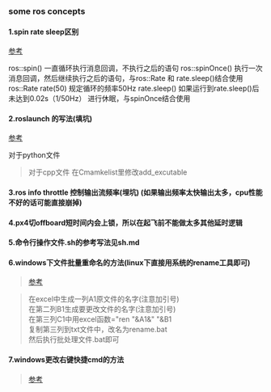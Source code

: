 ### some ros concepts


#### 1.spin rate sleep区别
[参考](https://www.cnblogs.com/liu-fa/p/5925381.html)
>
 ros::spin() 一直循环执行消息回调，不执行之后的语句
 ros::spinOnce() 执行一次消息回调，然后继续执行之后的语句，与ros::Rate 和 rate.sleep()结合使用
 ros::Rate rate(50)  规定循环的频率50Hz
 rate.sleep()  如果运行到rate.sleep()后未达到0.02s（1/50Hz） 进行休眠，与spinOnce结合使用


#### 2.roslaunch 的写法(填坑)
[参考](https://www.one-tab.com/page/P6bgTvrWRHS8LNmPqqJStA)
>
  对于python文件
  <node pkg="initialpos" name="initial_pos" type="initial_pos.py" output="screen">
  </node>

> 对于cpp文件
  在Cmamkelist里修改add_excutable


#### 3.ros info throttle 控制输出流频率(埋坑) (如果输出频率太快输出太多，cpu性能不好的话可能直接崩掉)


#### 4.px4切offboard短时间内会上锁，所以在起飞前不能做太多其他延时逻辑


#### 5.命令行操作文件.sh的参考写法见sh.md


#### 6.windows下文件批量重命名的方法(linux下直接用系统的rename工具即可)
> [参考](https://www.cnblogs.com/dirgo/p/11167968.html)

> 在excel中生成一列A1原文件的名字(注意加引号)   
  在第二列B1生成要更改文件的名字(注意加引号)  
  在第三列C1中用excel函数="ren "&A1&" "&B1  
  复制第三列到txt文件中，改名为rename.bat  
  然后执行批处理文件.bat即可  


#### 7.windows更改右键快捷cmd的方法
> [参考](https://blog.csdn.net/cxrsdn/article/details/84538767)
